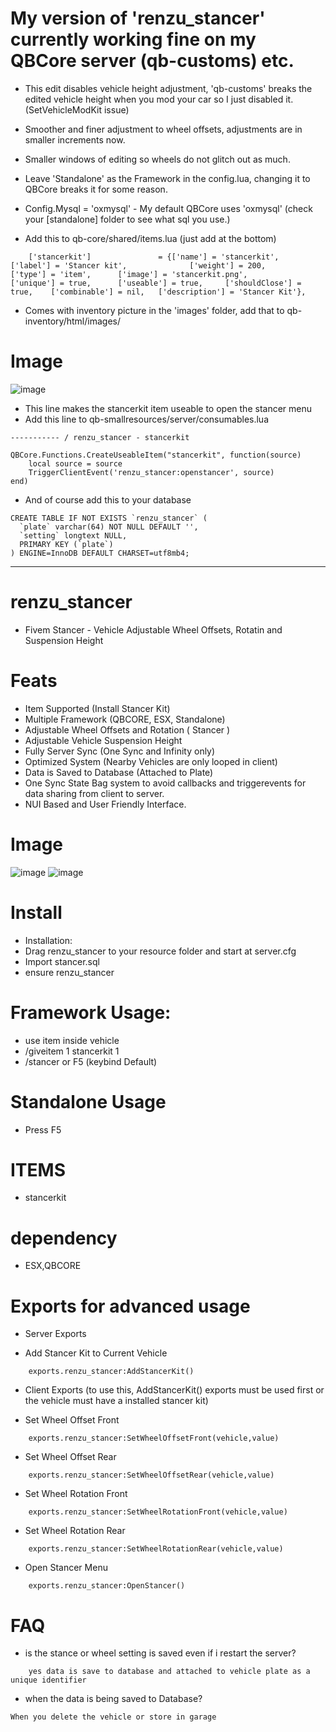 # My version of 'renzu_stancer' currently working fine on my QBCore server (qb-customs) etc.
- This edit disables vehicle height adjustment, 'qb-customs' breaks the edited vehicle height when you mod your car so I just disabled it. (SetVehicleModKit issue)
- Smoother and finer adjustment to wheel offsets, adjustments are in smaller increments now. 
- Smaller windows of editing so wheels do not glitch out as much.

- Leave 'Standalone' as the Framework in the config.lua, changing it to QBCore breaks it for some reason.
- Config.Mysql = 'oxmysql' - My default QBCore uses 'oxmysql' (check your [standalone] folder to see what sql you use.)

- Add this to qb-core/shared/items.lua (just add at the bottom)
```
	['stancerkit'] 				 = {['name'] = 'stancerkit', 			    	['label'] = 'Stancer kit', 				['weight'] = 200, 		['type'] = 'item', 		['image'] = 'stancerkit.png', 			['unique'] = true, 		['useable'] = true, 	['shouldClose'] = true,	   ['combinable'] = nil,   ['description'] = 'Stancer Kit'},
```

- Comes with inventory picture in the 'images' folder, add that to qb-inventory/html/images/
# Image
![image](https://github.com/xtxvxtx/renzu_stancer_qbcore/blob/main/images/stancerkit.png)

- This line makes the stancerkit item useable to open the stancer menu
- Add this line to qb-smallresources/server/consumables.lua
```
----------- / renzu_stancer - stancerkit

QBCore.Functions.CreateUseableItem("stancerkit", function(source)
    local source = source
    TriggerClientEvent('renzu_stancer:openstancer', source)
end)
```

- And of course add this to your database
```
CREATE TABLE IF NOT EXISTS `renzu_stancer` (
  `plate` varchar(64) NOT NULL DEFAULT '',
  `setting` longtext NULL,
  PRIMARY KEY (`plate`)
) ENGINE=InnoDB DEFAULT CHARSET=utf8mb4;
```



---------------------------------------------------------------------------------------------------



# renzu_stancer
- Fivem Stancer - Vehicle Adjustable Wheel Offsets, Rotatin and Suspension Height

# Feats
- Item Supported (Install Stancer Kit)
- Multiple Framework (QBCORE, ESX, Standalone)
- Adjustable Wheel Offsets and Rotation ( Stancer )
- Adjustable Vehicle Suspension Height
- Fully Server Sync (One Sync and Infinity only)
- Optimized System (Nearby Vehicles are only looped in client)
- Data is Saved to Database (Attached to Plate)
- One Sync State Bag system to avoid callbacks and triggerevents for data sharing from client to server.
- NUI Based and User Friendly Interface.

# Image
![image](https://user-images.githubusercontent.com/82306584/138594316-54f0b7ee-a20c-4d6e-9186-983409461ebb.png)
![image](https://user-images.githubusercontent.com/82306584/138594321-f4467b1f-19fd-4ce3-99a7-dc99243f7f3b.png)


# Install
- Installation:
- Drag renzu_stancer to your resource folder and start at server.cfg
- Import stancer.sql
- ensure renzu_stancer


# Framework Usage: 
- use item inside vehicle
- /giveitem 1 stancerkit 1
- /stancer or F5 (keybind Default)

# Standalone Usage
- Press F5


# ITEMS
- stancerkit

# dependency 
- ESX,QBCORE

# Exports for advanced usage

- Server Exports

- Add Stancer Kit to Current Vehicle
```
	exports.renzu_stancer:AddStancerKit()
```

- Client Exports 
(to use this, AddStancerKit() exports must be used first 
or the vehicle must have a installed stancer kit)

- Set Wheel Offset Front
```
	exports.renzu_stancer:SetWheelOffsetFront(vehicle,value)
```
- Set Wheel Offset Rear
```
	exports.renzu_stancer:SetWheelOffsetRear(vehicle,value)
```
- Set Wheel Rotation Front
```
	exports.renzu_stancer:SetWheelRotationFront(vehicle,value)
```
- Set Wheel Rotation Rear
```
	exports.renzu_stancer:SetWheelRotationRear(vehicle,value)
```
- Open Stancer Menu
```
	exports.renzu_stancer:OpenStancer()
```
# FAQ
- is the stance or wheel setting is saved even if i restart the server?
```
	yes data is save to database and attached to vehicle plate as a unique identifier
```

- when the data is being saved to Database?
```
When you delete the vehicle or store in garage
```
